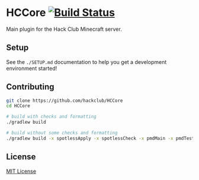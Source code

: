 # HCCore [![Build Status](https://travis-ci.com/hackclub/HCCore.svg?branch=master)](https://travis-ci.com/hackclub/HCCore)

Main plugin for the Hack Club Minecraft server.

## Setup

See the `./SETUP.md` documentation to help you get a development environment started!

## Contributing

```sh
git clone https://github.com/hackclub/HCCore
cd HCCore

# build with checks and formatting
./gradlew build

# build without some checks and formatting
./gradlew build -x spotlessApply -x spotlessCheck -x pmdMain -x pmdTest -x spotbugsMain -x spotBugsTest
```

## License

[MIT License](LICENSE.txt)
